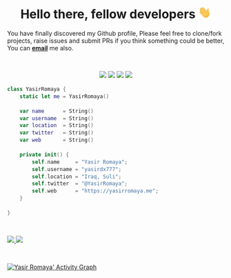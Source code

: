 <div align="center">
<h1> Hello there, fellow developers <img src="https://raw.githubusercontent.com/yasirdx777/yasirdx777/main/Hi.gif" width="30px"></h1>
</div>

You have finally discovered my Github profile, Please feel free to clone/fork projects, raise issues and submit PRs if you think something could be better, You can <a href="mailto:yasir.romaya@gmail.com"><b>email</b></a> me also.

<br>

<p>
<div align="center">
  <img src="https://img.shields.io/badge/-SWIFT-c58545?style=for-the-badge&logo=swift&logoColor=c58545&labelColor=282828">
  <img src="https://img.shields.io/badge/-DART-d1a01f?style=for-the-badge&logo=dart&logoColor=d1a01f&labelColor=282828">
  <img src="https://img.shields.io/badge/-Kotlin-98b982?style=for-the-badge&logo=kotlin&logoColor=98b982&labelColor=282828">
  <img src="https://img.shields.io/badge/-Java-98b982?style=for-the-badge&logo=java&logoColor=98b982&labelColor=282828">
</div>
</p>

```swift
class YasirRomaya {
    static let me = YasirRomaya()
    
    var name      = String()
    var username  = String()
    var location  = String()
    var twitter   = String()
    var web       = String()
    
    private init() {
        self.name     = "Yasir Romaya";
        self.username = "yasirdx777";
        self.location = "Iraq, Suli";
        self.twitter  = "@YasirRomaya";
        self.web      = "https://yasirromaya.me";
    }
    
}
```

<br/>
<p align="left">
  <a href="https://yasirromaya.me/">
  <img width="49.5%" src="https://github-readme-stats.vercel.app/api?username=yasirdx777&show_icons=true&theme=gruvbox&hide_border=true" />
    <img width="49.5%" src="https://github-readme-streak-stats.herokuapp.com/?user=yasirdx777&theme=gruvbox&hide_border=true" />
  </a>
</p>
<br>

<!-- 
[![Yasir Romaya' Activity Graph](https://activity-graph.herokuapp.com/graph?username=yasirdx777&custom_title=Yasir%20Romaya's%20Contribution%20Graph&theme=gruvbox&bg_color=282828&hide_border=true&line=d1a01f&point=c58545)](https://yasirromaya.me) -->

[![Yasir Romaya' Activity Graph](https://github-readme-activity-graph.cyclic.app/graph?username=yasirdx777&theme=gruvbox)](https://yasirromaya.me)

